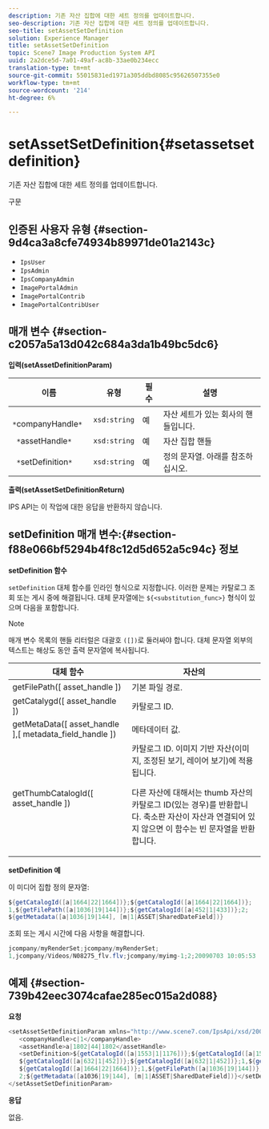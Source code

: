 ```yaml
---
description: 기존 자산 집합에 대한 세트 정의를 업데이트합니다.
seo-description: 기존 자산 집합에 대한 세트 정의를 업데이트합니다.
seo-title: setAssetSetDefinition
solution: Experience Manager
title: setAssetSetDefinition
topic: Scene7 Image Production System API
uuid: 2a2dce5d-7a01-49af-ac8b-33ae0b234ecc
translation-type: tm+mt
source-git-commit: 55015831ed1971a305ddbd8085c95626507355e0
workflow-type: tm+mt
source-wordcount: '214'
ht-degree: 6%

---
```



# setAssetSetDefinition{#setassetsetdefinition}

기존 자산 집합에 대한 세트 정의를 업데이트합니다.

구문

## 인증된 사용자 유형 {#section-9d4ca3a8cfe74934b89971de01a2143c}

* `IpsUser`
* `IpsAdmin`
* `IpsCompanyAdmin`
* `ImagePortalAdmin`
* `ImagePortalContrib`
* `ImagePortalContribUser`

## 매개 변수 {#section-c2057a5a13d042c684a3da1b49bc5dc6}

**입력(setAssetDefinitionParam)**

| 이름 | 유형 | 필수 | 설명 |
|---|---|---|---|
| ` *`companyHandle`*` | `xsd:string` | 예 | 자산 세트가 있는 회사의 핸들입니다. |
| ` *`assetHandle`*` | `xsd:string` | 예 | 자산 집합 핸들 |
| ` *`setDefinition`*` | `xsd:string` | 예 | 정의 문자열. 아래를 참조하십시오. |

**출력(setAssetSetDefinitionReturn)**

IPS API는 이 작업에 대한 응답을 반환하지 않습니다.

## setDefinition 매개 변수:{#section-f88e066bf5294b4f8c12d5d652a5c94c} 정보

**setDefinition 함수**

`setDefinition` 대체 함수를 인라인 형식으로 지정합니다. 이러한 문제는 카탈로그 조회 또는 게시 중에 해결됩니다. 대체 문자열에는 `${<substitution_func>}` 형식이 있으며 다음을 포함합니다.

>[!NOTE]
>
>매개 변수 목록의 핸들 리터럴은 대괄호 `([])`로 둘러싸야 합니다. 대체 문자열 외부의 텍스트는 해상도 동안 출력 문자열에 복사됩니다.

<table id="table_A93D2C273B694C289208AA926B2597CD"> 
 <thead> 
  <tr> 
   <th colname="col1" class="entry"> 대체 함수 </th> 
   <th colname="col2" class="entry"> 자산의 </th> 
  </tr> 
 </thead>
 <tbody> 
  <tr> 
   <td colname="col1"> <span class="codeph"> getFilePath([  <span class="varname"> asset_handle  </span>])  </span> </td> 
   <td colname="col2"> 기본 파일 경로. </td> 
  </tr> 
  <tr> 
   <td colname="col1"> <span class="codeph"> getCatalygd([  <span class="varname"> asset_handle  </span>])  </span> </td> 
   <td colname="col2"> 카탈로그 ID. </td> 
  </tr> 
  <tr> 
   <td colname="col1"> <span class="codeph"> getMetaData([  <span class="varname"> asset_handle  </span>],[  <span class="varname"> metadata_field_handle  </span>])  </span> </td> 
   <td colname="col2"> 메타데이터 값. </td> 
  </tr> 
  <tr> 
   <td colname="col1"> <span class="codeph"> getThumbCatalogId([  <span class="varname"> asset_handle  </span>])  </span> </td> 
   <td colname="col2"> 카탈로그 ID. 이미지 기반 자산(이미지, 조정된 보기, 레이어 보기)에 적용됩니다. <p>다른 자산에 대해서는 thumb 자산의 카탈로그 ID(있는 경우)를 반환합니다. 축소판 자산이 자산과 연결되어 있지 않으면 이 함수는 빈 문자열을 반환합니다. </p> </td> 
  </tr> 
 </tbody> 
</table>

**setDefinition 예**

이 미디어 집합 정의 문자열:

```java
${getCatalogId([a|1664|22|1664])};${getCatalogId([a|1664|22|1664])}; 
1,${getFilePath([a|1036|19|144])};${getCatalogId([a|452|1|433])};2; 
${getMetadata([a|1036|19|144], [m|1|ASSET|SharedDateField])}
```

조회 또는 게시 시간에 다음 사항을 해결합니다.

```java
jcompany/myRenderSet;jcompany/myRenderSet; 
1,jcompany/Videos/N08275_flv.flv;jcompany/myimg-1;2;20090703 10:05:53
```

## 예제 {#section-739b42eec3074cafae285ec015a2d088}

**요청**

```java
<setAssetSetDefinitionParam xmlns="http://www.scene7.com/IpsApi/xsd/2009-07-31"> 
   <companyHandle>c|1</companyHandle> 
   <assetHandle>a|1802|44|1802</assetHandle> 
   <setDefinition>${getCatalogId([a|1553|1|1176])};${getCatalogId([a|1553|1|1176])};1;img1, 
   ${getCatalogId([a|632|1|452])};${getCatalogId([a|632|1|452])};1,${getCatalogId([a|1664|22|1664])}; 
   ${getCatalogId([a|1664|22|1664])};1,${getFilePath([a|1036|19|144])};${getCatalogId([ a|452|1|433])}; 
   2;${getMetadata([a1036|19|144], [m|1|ASSET|SharedDateField])}</setDefinition> 
</setAssetSetDefinitionParam>
```

**응답**

없음.
